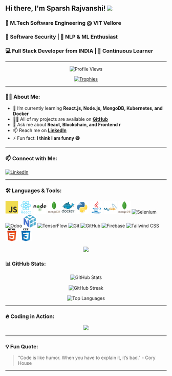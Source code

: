 ## Hi there, I'm Sparsh Rajvanshi! <img src="https://media.giphy.com/media/hvRJCLFzcasrR4ia7z/giphy.gif" width="30px">

### 🚀 M.Tech Software Engineering @ VIT Vellore  
### 🔐 Software Security | 🧠 NLP & ML Enthusiast  
### 💻 Full Stack Developer from INDIA | 🎯 Continuous Learner

---

<p align="center">
  <img src="https://komarev.com/ghpvc/?username=sparshraj077&label=Profile%20views&color=0e75b6&style=flat" alt="Profile Views" />
</p>

<p align="center">
  <a href="https://github.com/ryo-ma/github-profile-trophy">
    <img src="https://github-profile-trophy.vercel.app/?username=sparshraj077&theme=dracula" alt="Trophies" />
  </a>
</p>

---

### 👨‍💻 About Me:
- 🌱 I’m currently learning **React.js, Node.js, MongoDB, Kubernetes, and Docker**
- 👨‍💻 All of my projects are available on **[GitHub](https://github.com/sparshraj077)**
- 💬 Ask me about **React, Blockchain, and Frontend r**
- 📫 Reach me on **[LinkedIn](https://www.linkedin.com/in/sparsh-rajvanshi-742044248/)**
- ⚡ Fun fact: **I think I am funny 😄**

---

### 📫 Connect with Me:
<p align="left">
  <a href="https://linkedin.com/in/sparsh-rajvanshi-742044248" target="blank">
    <img align="center" src="https://raw.githubusercontent.com/rahuldkjain/github-profile-readme-generator/master/src/images/icons/Social/linked-in-alt.svg" alt="LinkedIn" height="40" width="40" />
  </a>
</p>

---

### 🛠️ Languages & Tools:
<p align="left">
  <img src="https://raw.githubusercontent.com/devicons/devicon/master/icons/javascript/javascript-original.svg" alt="JavaScript" width="40" height="40"/>
  <img src="https://raw.githubusercontent.com/devicons/devicon/master/icons/react/react-original-wordmark.svg" alt="React" width="40" height="40"/>
  <img src="https://raw.githubusercontent.com/devicons/devicon/master/icons/nodejs/nodejs-original-wordmark.svg" alt="Node.js" width="40" height="40"/>
  <img src="https://raw.githubusercontent.com/devicons/devicon/master/icons/mongodb/mongodb-original-wordmark.svg" alt="MongoDB" width="40" height="40"/>
  <img src="https://raw.githubusercontent.com/devicons/devicon/master/icons/docker/docker-original-wordmark.svg" alt="Docker" width="40" height="40"/>
  <img src="https://raw.githubusercontent.com/devicons/devicon/master/icons/python/python-original.svg" alt="Python" width="40" height="40"/>
   <!-- Java -->
  <img src="https://raw.githubusercontent.com/devicons/devicon/master/icons/java/java-original.svg" alt="Java" width="40" height="40"/>
  <!-- MySQL -->
  <img src="https://raw.githubusercontent.com/devicons/devicon/master/icons/mysql/mysql-original-wordmark.svg" alt="MySQL" width="40" height="40"/>
  <!-- MongoDB -->
  <img src="https://raw.githubusercontent.com/devicons/devicon/master/icons/mongodb/mongodb-original-wordmark.svg" alt="MongoDB" width="40" height="40"/>
  <!-- Selenium -->
  <img src="https://raw.githubusercontent.com/detain/svg-logos/780f25886640cef088af994181646db2f6b1a3f8/svg/selenium-logo.svg" alt="Selenium" width="40" height="40"/>
  <!-- Odoo -->
  <img src="https://upload.wikimedia.org/wikipedia/commons/f/f0/Odoo_logo.svg" alt="Odoo" width="40" height="40"/>
  <!-- NumPy -->
  <img src="https://raw.githubusercontent.com/devicons/devicon/master/icons/numpy/numpy-original.svg" alt="NumPy" width="40" height="40"/>
  <!-- TensorFlow -->
  <img src="https://www.vectorlogo.zone/logos/tensorflow/tensorflow-icon.svg" alt="TensorFlow" width="40" height="40"/>
  <!-- Git -->
  <img src="https://www.vectorlogo.zone/logos/git-scm/git-scm-icon.svg" alt="Git" width="40" height="40"/>
  <!-- GitHub -->
  <img src="https://cdn.jsdelivr.net/npm/simple-icons@3.13.0/icons/github.svg" alt="GitHub" width="40" height="40"/>
  <!-- Firebase -->
  <img src="https://www.vectorlogo.zone/logos/firebase/firebase-icon.svg" alt="Firebase" width="40" height="40"/>
  <!-- Tailwind CSS -->
  <img src="https://www.vectorlogo.zone/logos/tailwindcss/tailwindcss-icon.svg" alt="Tailwind CSS" width="40" height="40"/>
  <!-- HTML -->
  <img src="https://raw.githubusercontent.com/devicons/devicon/master/icons/html5/html5-original-wordmark.svg" alt="HTML" width="40" height="40"/>
  <!-- CSS -->
  <img src="https://raw.githubusercontent.com/devicons/devicon/master/icons/css3/css3-original-wordmark.svg" alt="CSS" width="40" height="40"/>
</p>
</p>

<p align="center">
  <img src="https://media3.giphy.com/media/v1.Y2lkPTc5MGI3NjExcXc5bG92cXJ4dXZ5N3JqMWR2eHVyMnEyNGN5OHIxaHlqc3YyMjdubiZlcD12MV9pbnRlcm5hbF9naWZfYnlfaWQmY3Q9Zw/HzPtbOKyBoBFsK4hyc/giphy.gif" width="400" />
</p>


### 📊 GitHub Stats:
<p align="center">
  <img align="center" src="https://github-readme-stats.vercel.app/api?username=sparshraj077&show_icons=true&theme=radical" alt="GitHub Stats" />
</p>

<p align="center">
  <img align="center" src="https://github-readme-streak-stats.herokuapp.com/?user=sparshraj077&theme=dark" alt="GitHub Streak" />
</p>

<p align="center">
  <img align="center" src="https://github-readme-stats.vercel.app/api/top-langs?username=sparshraj077&show_icons=true&layout=compact&theme=radical" alt="Top Languages" />
</p>

---

### 🔥 Coding in Action:


<p align="center">
  <img src="https://media4.giphy.com/media/v1.Y2lkPTc5MGI3NjExbmN0Y2QwbGhsZ2VsazkyY2swenhxaXRweDk3cG00eHc0ZXR0ODU2bSZlcD12MV9pbnRlcm5hbF9naWZfYnlfaWQmY3Q9Zw/jBOOXxSJfG8kqMxT11/giphy.gif" width="600"/>
</p>


---

### 💡 Fun Quote:
> "Code is like humor. When you have to explain it, it’s bad." - Cory House

---
